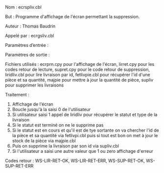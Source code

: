 Nom : ecrspliv.cbl

But : Programme d'affichage de l'écran permettant la suppression.

Auteur : Thomas Baudrin

Appelé par : ecrgsliv.cbl

Paramètres d’entrée :

Paramètres de sortie :

Fichiers utilisés : ecrprn.cpy pour l'affichage de l'écran, lirret.cpy pour les codes retour de lecture, supret.cpy pour le code retour de suppression, liridliv.cbl pour lire livraison par id, fetlivpie.cbl pour récupérer l'id d'une pièce et sa quantité, majpie pour mettre à jour la quantité de pièce, supliv pour supprimer les livraisons 

Traitement : 
1) Affichage de l'écran
2) Boucle jusqu'à la saisi 0 de l'utilisateur
3) Si utilisateur saisi 1 appel de liridliv pour récupérer le statut et type de la livraison
4) Si le statut est terminé on ne le supprime pas
5) Si le statut est en cours et qu'il est de tye sortante on va chercher l'id de la pièce et sa quantité via fetlivpi.cbl puis si tout est bon on met à jour le stock de la pièce via majpie.cbl
6) Puis on supprime la livraison par son id via supliv.cbl
7) Si l'utilisateur a saisi une autre valeur que 1 ou zero affichage d'erreur

Codes retour : WS-LIR-RET-OK, WS-LIR-RET-ERR, WS-SUP-RET-OK, WS-SUP-RET-ERR